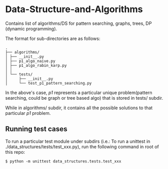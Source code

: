 # Data-Structure-and-Algorithms
Contains list of algorithms/DS for pattern searching, graphs, trees, DP (dynamic programming).


The format for sub-directories are as follows:
```
.
├── algorithms/
│ ├── __init__.py
│ ├── p1_algo_naive.py
│ ├── p1_algo_rabin_karp.py
│ │
│ └── tests/
│     ├── __init__.py
│     └── test_p1_pattern_searching.py
```

In the above's case, *p1* represents a particular unique problem(pattern searching, could be graph or tree based algo) that is stored
in tests/ subdir.


While in algorithms/ subdir, it contains all the possible solutions to
that particular *p1* problem.


## Running test cases
To run a particular test module under subdirs (i.e.: To run a unittest in ./data_structures/tests/test_xxx.py), run the following command in root of this repo:
```
$ python -m unittest data_structures.tests.test_xxx
```

